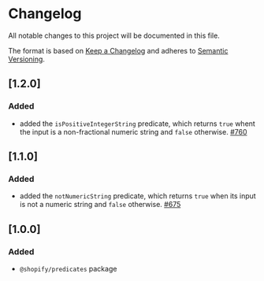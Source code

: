 # Changelog

All notable changes to this project will be documented in this file.

The format is based on [Keep a Changelog](http://keepachangelog.com/en/1.0.0/)
and adheres to [Semantic Versioning](http://semver.org/spec/v2.0.0.html).

<!-- ## [Unreleased] -->

## [1.2.0]

### Added

- added the `isPositiveIntegerString` predicate, which returns `true` whent the input is a non-fractional numeric string and `false` otherwise. [#760](https://github.com/Shopify/quilt/pull/760)

## [1.1.0]

### Added

- added the `notNumericString` predicate, which returns `true` when its input is not a numeric string and `false` otherwise. [#675](https://github.com/Shopify/quilt/pull/675)

## [1.0.0]

### Added

- `@shopify/predicates` package
